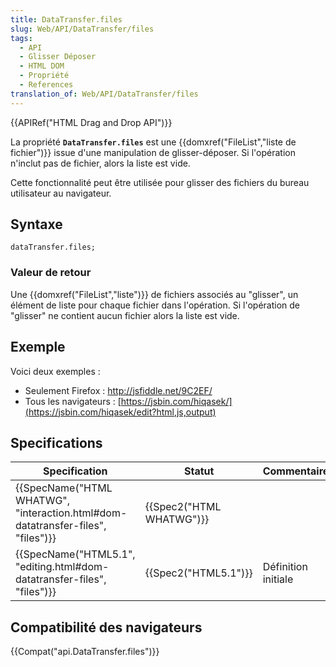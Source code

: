 ```yaml
---
title: DataTransfer.files
slug: Web/API/DataTransfer/files
tags:
  - API
  - Glisser Déposer
  - HTML DOM
  - Propriété
  - References
translation_of: Web/API/DataTransfer/files
---
```

{{APIRef("HTML Drag and Drop API")}}

La propriété **`DataTransfer.files`** est une  {{domxref("FileList","liste de fichier")}} issue d'une manipulation de glisser-déposer. Si l'opération n'inclut pas de fichier, alors la liste est vide.

Cette fonctionnalité peut être utilisée pour glisser des fichiers du bureau utilisateur au navigateur.

## Syntaxe

    dataTransfer.files;

### Valeur de retour

Une {{domxref("FileList","liste")}} de fichiers associés au "glisser", un élément de liste pour chaque fichier dans l'opération. Si l'opération de "glisser" ne contient aucun fichier alors la liste est vide.

## Exemple

Voici deux exemples :

- Seulement Firefox : <http://jsfiddle.net/9C2EF/>
- Tous les navigateurs : [https://jsbin.com/hiqasek/](https://jsbin.com/hiqasek/edit?html,js,output)

## Specifications

| Specification                                                                                            | Statut                           | Commentaire         |
| -------------------------------------------------------------------------------------------------------- | -------------------------------- | ------------------- |
| {{SpecName("HTML WHATWG", "interaction.html#dom-datatransfer-files", "files")}} | {{Spec2("HTML WHATWG")}} |                     |
| {{SpecName("HTML5.1", "editing.html#dom-datatransfer-files", "files")}}         | {{Spec2("HTML5.1")}}     | Définition initiale |

## Compatibilité des navigateurs

{{Compat("api.DataTransfer.files")}}
